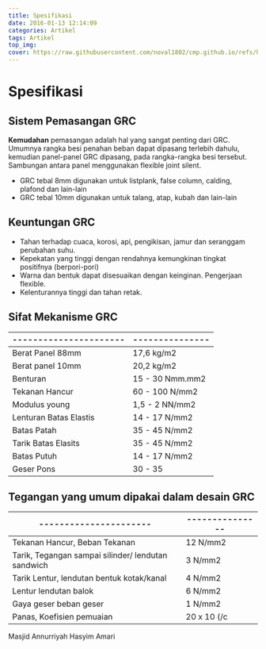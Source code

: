 ```yaml
---
title: Spesifikasi
date: 2016-01-13 12:14:09
categories: Artikel
tags: Artikel
top_img:
cover: https://raw.githubusercontent.com/noval1802/cmp.github.io/refs/heads/main/asset/workshop/PHOTO-2025-01-18-16-05-46.jpg
---
```

# **Spesifikasi**
## **Sistem Pemasangan GRC**
**Kemudahan** pemasangan adalah hal yang sangat penting dari GRC. Umumnya rangka besi penahan beban dapat dipasang terlebih dahulu, kemudian panel-panel GRC dipasang, pada rangka-rangka besi tersebut. Sambungan antara panel menggunakan flexible joint silent.
* GRC tebal 8mm digunakan untuk listplank, false column, calding, plafond dan lain-lain
* GRC tebal 10mm digunakan untuk talang, atap, kubah dan lain-lain

## **Keuntungan GRC**
* Tahan terhadap cuaca, korosi, api, pengikisan, jamur dan seranggam perubahan suhu.
* Kepekatan yang tinggi dengan rendahnya kemungkinan tingkat positifnya (berpori-pori)
* Warna dan bentuk dapat disesuaikan dengan keinginan. Pengerjaan flexible.
* Kelenturannya tinggi dan tahan retak.

## **Sifat Mekanisme GRC**

| ---------------------- | --------------- |
| ---------------------- | --------------- |
| Berat Panel 88mm       | 17,6 kg/m2      |   
| Berat panel 10mm       | 20,2 kg/m2      |   
| Benturan               | 15 - 30 Nmm.mm2 |   
| Tekanan Hancur         | 60 - 100 N/mm2  |   
| Modulus young          | 1,5 - 2 NN/mm2  |   
| Lenturan Batas Elastis | 14 - 17 N/mm2   |   
| Batas Patah            | 35 - 45 N/mm2   |   
| Tarik Batas Elasits    | 35 - 45 N/mm2   |   
| Batas Putuh            | 14 - 17 N/mm2   |   
| Geser Pons             | 30 - 35         |   

## Tegangan yang umum dipakai dalam desain GRC

| ---------------------- | --------------- |
| ---------------------- | --------------- |
| Tekanan Hancur, Beban Tekanan | 12 N/mm2 |
| Tarik, Tegangan  sampai silinder/ lendutan sandwich | 3 N/mm2 |
| Tarik Lentur, lendutan bentuk kotak/kanal | 4 N/mm2 |
| Lentur lendutan balok | 6 N/mm2 |
| Gaya geser beban geser | 1 N/mm2 |
| Panas, Koefisien pemuaian | 20 x 10 (/c |

Masjid Annurriyah Hasyim Amari